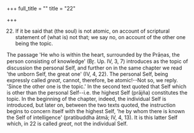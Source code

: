 +++
full_title = ""
title = "22"

+++


22. If it be said that (the soul) is not atomic, on account of scriptural statement of (what is) not that; we say no, on account of the other one being the topic.

The passage 'He who is within the heart, surrounded by the Prāṇas, the person consisting of knowledge' (Br̥. Up. IV, 3, 7) introduces as the topic of discussion the personal Self, and further on in the same chapter we read 'the unborn Self, the great one' (IV, 4, 22). The personal Self, being expressly called _great_, cannot, therefore, be atomic!--Not so, we reply. 'Since the other one is the topic.' In the second text quoted that Self which is other than the personal Self--i.e. the highest Self (prājña) constitutes the topic. In the beginning of the chapter, indeed, the individual Self is introduced, but later on, between the two texts quoted, the instruction begins to concern itself with the highest Self, 'he by whom there is known the Self of intelligence' (pratibuddha ātmā; IV, 4, 13). It is this latter Self which, in 22 is called _great_, not the individual Self.

